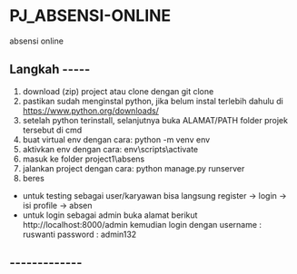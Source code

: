 # PJ_ABSENSI-ONLINE
absensi online

## Langkah -----
1. download (zip) project atau clone dengan git clone 
2. pastikan sudah menginstal python, jika belum instal terlebih dahulu di https://www.python.org/downloads/
3. setelah python terinstall, selanjutnya buka ALAMAT/PATH folder projek tersebut di cmd
4. buat virtual env dengan cara: python -m venv env
5. aktivkan env dengan cara: env\scripts\activate
6. masuk ke folder project1\absens
7. jalankan project dengan cara: python manage.py runserver
8. beres

- untuk testing sebagai user/karyawan bisa langsung register -> login -> isi profile -> absen
- untuk login sebagai admin buka alamat berikut http://localhost:8000/admin kemudian login dengan
username : ruswanti
password : admin132
## -------------
